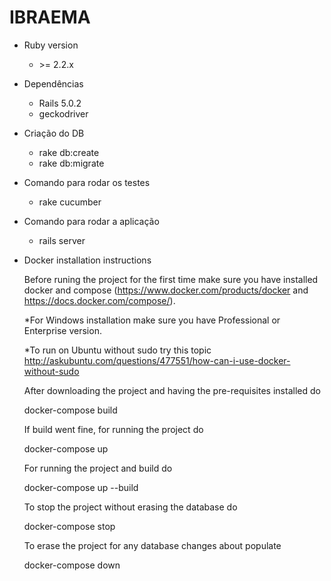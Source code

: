 # IBRAEMA

* Ruby version

  - \>= 2.2.x

* Dependências

  - Rails 5.0.2
  - geckodriver

* Criação do DB

  - rake db:create
  - rake db:migrate

* Comando para rodar os testes

  - rake cucumber

* Comando para rodar a aplicação

  - rails server

* Docker installation instructions

  Before runing the project for the first time make sure you have installed docker and compose (https://www.docker.com/products/docker and https://docs.docker.com/compose/).

  *For Windows installation make sure you have Professional or Enterprise version.

  *To run on Ubuntu without sudo try this topic http://askubuntu.com/questions/477551/how-can-i-use-docker-without-sudo

  After downloading the project and having the pre-requisites installed do

  docker-compose build

  If build went fine, for running the project do

  docker-compose up

  For running the project and build do

  docker-compose up --build

  To stop the project without erasing the database do

  docker-compose stop

  To erase the project for any database changes about populate

  docker-compose down
